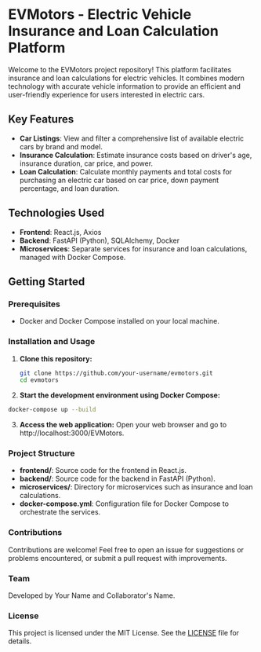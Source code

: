 # EVMotors - Electric Vehicle Insurance and Loan Calculation Platform

Welcome to the EVMotors project repository! This platform facilitates insurance and loan calculations for electric vehicles. It combines modern technology with accurate vehicle information to provide an efficient and user-friendly experience for users interested in electric cars.

## Key Features

- **Car Listings**: View and filter a comprehensive list of available electric cars by brand and model.
- **Insurance Calculation**: Estimate insurance costs based on driver's age, insurance duration, car price, and power.
- **Loan Calculation**: Calculate monthly payments and total costs for purchasing an electric car based on car price, down payment percentage, and loan duration.

## Technologies Used

- **Frontend**: React.js, Axios
- **Backend**: FastAPI (Python), SQLAlchemy, Docker
- **Microservices**: Separate services for insurance and loan calculations, managed with Docker Compose.

## Getting Started

### Prerequisites

- Docker and Docker Compose installed on your local machine.

### Installation and Usage

1. **Clone this repository:**
   ```bash
   git clone https://github.com/your-username/evmotors.git
   cd evmotors
   ```

2. **Start the development environment using Docker Compose:**
  ```bash
  docker-compose up --build
  ```
3. **Access the web application:**
  Open your web browser and go to http://localhost:3000/EVMotors.

### Project Structure

- **frontend/**: Source code for the frontend in React.js.
- **backend/**: Source code for the backend in FastAPI (Python).
- **microservices/**: Directory for microservices such as insurance and loan calculations.
- **docker-compose.yml**: Configuration file for Docker Compose to orchestrate the services.

### Contributions

Contributions are welcome! Feel free to open an issue for suggestions or problems encountered, or submit a pull request with improvements.

### Team

Developed by Your Name and Collaborator's Name.

### License

This project is licensed under the MIT License. See the [LICENSE](LICENSE) file for details.
